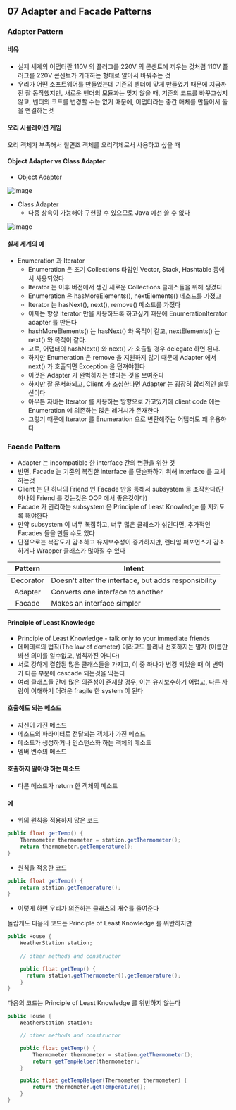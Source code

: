 ## 07 Adapter and Facade Patterns

### Adapter Pattern

#### 비유
* 실제 세계의 어댑터란 110V 의 플러그를 220V 의 콘센트에 끼우는 것처럼 110V 플러그를 220V 콘센트가 기대하는 형태로 알아서 바꿔주는 것
* 우리가 어떤 소프트웨어를 만들었는데 기존의 벤더에 맞게 만들었기 때문에 지금까진 잘 동작했지만, 새로운 벤더의 모듈과는 맞지 않을 때, 기존의 코드를 바꾸고싶지 않고, 벤더의 코드를 변경할 수는 없기 때문에, 어댑터라는 중간 매체를 만들어서 둘을 연결하는것

#### 오리 시뮬레이션 게임
오리 객체가 부족해서 칠면조 객체를 오리객체로서 사용하고 싶을 때

#### Object Adapter vs Class Adapter

* Object Adapter

![image](https://user-images.githubusercontent.com/7943694/75609094-25044b00-5b49-11ea-9030-02d7c22cf944.png)

* Class Adapter
  - 다중 상속이 가능해야 구현할 수 있으므로 Java 에선 쓸 수 없다
  
![image](https://user-images.githubusercontent.com/7943694/75609099-2b92c280-5b49-11ea-94f8-1b8c2411d94a.png)

#### 실제 세계의 예
* Enumeration 과 Iterator
    - Enumeration 은 초기 Collections 타입인 Vector, Stack, Hashtable 등에서 사용되었다
    - Iterator 는 이후 버전에서 생긴 새로운 Collections 클래스들을 위해 생겼다
    - Enumeration 은 hasMoreElements(), nextElements() 메소드를 가졌고
    - Iterator 는 hasNext(), next(), remove() 메소드를 가졌다
    - 이제는 항상 Iterator 만을 사용하도록 하고싶기 때문에 EnumerationIterator adapter 를 만든다
    - hashMoreElements() 는 hasNext() 와 목적이 같고, nextElements() 는 next() 와 목적이 같다.
    - 고로, 어댑터의 hashNext() 와 next() 가 호출될 경우 delegate 하면 된다.
    - 하지만 Enumeration 은 remove 을 지원하지 않기 때문에 Adapter 에서 next() 가 호출되면 Exception 을 던져야한다
    - 이것은 Adapter 가 완벽하지는 않다는 것을 보여준다
    - 하지만 잘 문서화되고, Client 가 조심한다면 Adapter 는 굉장히 합리적인 솔루션이다
    - 아무튼 자바는 Iterator 를 사용하는 방향으로 가고있기에 client code 에는 Enumeration 에 의존하는 많은 레거시가 존재한다
    - 그렇기 때문에 Iterator 를 Enumeration 으로 변환해주는 어댑터도 꽤 유용하다

### Facade Pattern
* Adapter 는 incompatible 한 interface 간의 변환을 위한 것
* 반면, Facade 는 기존의 복잡한 interface 를 단순화하기 위해 interface 를 교체하는것
* Client 는 단 하나의 Friend 인 Facade 만을 통해서 subsystem 을 조작한다(단 하나의 Friend 를 갖는것은 OOP 에서 좋은것이다)
* Facade 가 관리하는 subsystem 은 Principle of Least Knowledge 를 지키도록 해야한다
* 만약 subsystem 이 너무 복잡하고, 너무 많은 클래스가 섞인다면, 추가적인 Facades 들을 만들 수도 있다
* 단점으로는 복잡도가 감소하고 유지보수성이 증가하지만, 런타임 퍼포먼스가 감소하거나 Wrapper 클래스가 많아질 수 있다

|  Pattern  	| Intent                                               	|
|:---------:	|------------------------------------------------------	|
| Decorator 	| Doesn't alter the interface, but adds responsibility 	|
|  Adapter  	| Converts one interface to another                    	|
|   Facade  	| Makes an interface simpler                           	|

#### Principle of Least Knowledge
* Principle of Least Knowledge - talk only to your immediate friends
* 데메테르의 법칙(The law of demeter) 이라고도 불리나 선호하지는 말자 (이름만 봐선 의미를 알수없고, 법칙까진 아니다)
* 서로 강하게 결합된 많은 클래스들을 가지고, 이 중 하나가 변경 되었을 때 이 변화가 다른 부분에 cascade 되는것을 막는다
* 여러 클래스들 간에 많은 의존성이 존재할 경우, 이는 유지보수하기 어렵고, 다른 사람이 이해하기 어려운 fragile 한 system 이 된다

#### 호출해도 되는 메소드
* 자신이 가진 메소드
* 메소드의 파라미터로 전달되는 객체가 가진 메소드
* 메소드가 생성하거나 인스턴스화 하는 객체의 메소드
* 멤버 변수의 메소드

#### 호출하지 말아야 하는 메소드
* 다른 메소드가 return 한 객체의 메소드

#### 예
* 위의 원칙을 적용하지 않은 코드

```java
public float getTemp() {
    Thermometer thermometer = station.getThermometer(); 
    return thermometer.getTemperature(); 
} 
```

* 원칙을 적용한 코드

```java
public float getTemp() { 
    return station.getTemperature(); 
} 
```

* 이렇게 하면 우리가 의존하는 클래스의 개수를 줄여준다

놀랍게도 다음의 코드는 Principle of Least Knowledge 를 위반하지만

```java
public House { 
    WeatherStation station;
    
    // other methods and constructor

    public float getTemp() {
      return station.getThermometer().getTemperature();
    }
}
```

다음의 코드는 Principle of Least Knowledge 를 위반하지 않는다

```java
public House { 
    WeatherStation station;

    // other methods and constructor

    public float getTemp() {
        Thermometer thermometer = station.getThermometer(); 
        return getTempHelper(thermometer);
    }

    public float getTempHelper(Thermometer thermometer) { 
        return thermometer.getTemperature();
    } 
}
```


